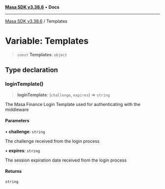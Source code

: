 [**Masa SDK v3.38.6**](../README.md) • **Docs**

***

[Masa SDK v3.38.6](../globals.md) / Templates

# Variable: Templates

> `const` **Templates**: `object`

## Type declaration

### loginTemplate()

> **loginTemplate**: (`challenge`, `expires`) => `string`

The Masa Finance Login Template used for authenticating with the middleware

#### Parameters

• **challenge**: `string`

The challenge received from the login process

• **expires**: `string`

The session expiration date received from the login process

#### Returns

`string`
